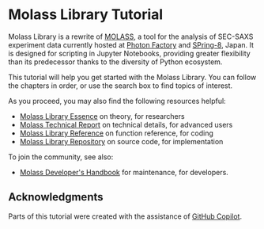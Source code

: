 # Molass Library Tutorial

Molass Library is a rewrite of [MOLASS](https://pfwww.kek.jp/saxs/MOLASSE.html), a tool for the analysis of SEC-SAXS experiment data currently hosted at [Photon Factory](https://www2.kek.jp/imss/pf/eng/) and [SPring-8](http://www.spring8.or.jp/en/), Japan. It is designed for scripting in Jupyter Notebooks, providing greater flexibility than its predecessor thanks to the diversity of Python ecosystem.

This tutorial will help you get started with the Molass Library. You can follow the chapters in order, or use the search box to find topics of interest.

As you proceed, you may also find the following resources helpful:
* [Molass Library Essence](https://molass-saxs.github.io/molass-essence/) on theory, for researchers
* [Molass Technical Report](https://freesemt.github.io/molass-technical/) on technical details, for advanced users
* [Molass Library Reference](https://molass-saxs.github.io/molass-library/) on function reference, for coding
* [Molass Library Repository](https://github.com/molass-saxs/molass-library) on source code, for implementation

To join the community, see also:
* [Molass Developer's Handbook](https://molass-saxs.github.io/molass-develop) for maintenance, for developers.

## Acknowledgments

Parts of this tutorial were created with the assistance of [GitHub Copilot](https://github.com/features/copilot).
